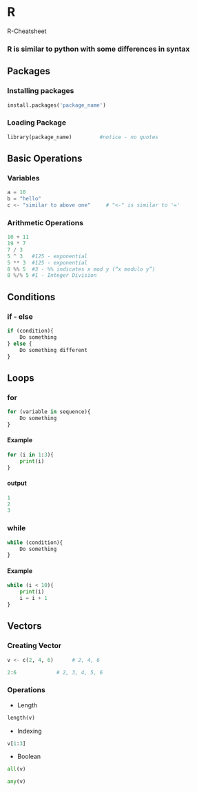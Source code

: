 # R
R-Cheatsheet

### R is similar to python with some differences in syntax

## Packages

### Installing packages
```python
install.packages('package_name')
```

### Loading Package
```python
library(package_name)         #notice - no quotes
```


## Basic Operations

### Variables
```python
a = 10
b = "hello"
c <- "similar to above one"     # "<-" is similar to '='
```

### Arithmetic Operations
```python
10 + 11
19 * 7
7 / 3
5 ^ 3   #125 - exponential
5 ** 3  #125 - exponential
8 %% 5  #3 - %% indicates x mod y (“x modulo y”)
8 %/% 5 #1 - Integer Division
```

## Conditions

### if - else
```python
if (condition){
    Do something
} else {
    Do something different
}
```


## Loops

### for
```python
for (variable in sequence){
    Do something
}
```
#### Example

```python
for (i in 1:3){
    print(i)
}
```
#### output
```python
1
2
3
```

### while
```python
while (condition){
    Do something
}
```
#### Example

```python
while (i < 10){
    print(i)
    i = i + 1
}
```


## Vectors

### Creating Vector

```python
v <- c(2, 4, 6)      # 2, 4, 6
```

```python
2:6             # 2, 3, 4, 5, 6
```

### Operations
- Length
```python
length(v)
```
- Indexing
```python
v[1:3]
```
- Boolean
```python
all(v)
```
```python
any(v)
```
